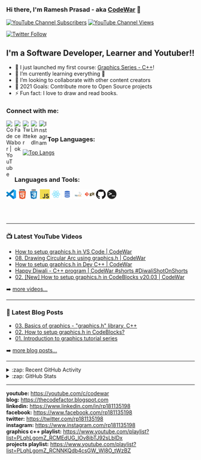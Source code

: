 ### Hi there, I'm Ramesh Prasad - aka [CodeWar](https://youtube.com/c/codewar) 👋 

[![YouTube Channel Subscribers](https://img.shields.io/youtube/channel/subscribers/UCuq5s0FlgJ4TPbdGAnT0j5g?style=social)](https://youtube.com/c/codewar)
[![YouTube Channel Views](https://img.shields.io/youtube/channel/views/UCuq5s0FlgJ4TPbdGAnT0j5g?style=social)](https://youtube.com/c/codewar)

[![Twitter Follow](https://img.shields.io/twitter/follow/rp181135198?color=1DA1F2&logo=twitter&style=for-the-badge)](https://twitter.com/rp181135198)

## I'm a Software Developer, Learner and Youtuber!!

- 🔭 I just launched my first course: [Graphics Series - C++](https://www.youtube.com/playlist?list=PLqhLgomZ_RCMEdUG_lOv8ibTJ92sLbIDx)!
- 🌱 I’m currently learning everything 🤣
- 👯 I’m looking to collaborate with other content creators
- 🥅 2021 Goals: Contribute more to Open Source projects
- ⚡ Fun fact: I love to draw and read books.

### Connect with me:

[<img align="left" alt="CodeWar | YouTube" width="22px" src="https://cdn.jsdelivr.net/npm/simple-icons@v3/icons/youtube.svg" />](https://youtube.com/c/codewar)
[<img align="left" alt="Facebook" width="22px" src="https://cdn.jsdelivr.net/npm/simple-icons@v3/icons/facebook.svg" />](https://www.facebook.com/rp181135198)
[<img align="left" alt="Twitter" width="22px" src="https://cdn.jsdelivr.net/npm/simple-icons@v3/icons/twitter.svg" />](https://twitter.com/rp181135198)
[<img align="left" alt="LinkedIn" width="22px" src="https://cdn.jsdelivr.net/npm/simple-icons@v3/icons/linkedin.svg" />](https://www.linkedin.com/in/rp181135198)
[<img align="left" alt="Instagram" width="22px" src="https://cdn.jsdelivr.net/npm/simple-icons@v3/icons/instagram.svg" />](https://www.instagram.com/rp181135198)

<br />

### Top Languages:
[![Top Langs](https://github-readme-stats.vercel.app/api/top-langs/?username=rp181135198&hide=nsis)](https://github.com/rp181135198/github-readme-stats)

<br />

### Languages and Tools:

[<code><img alt="Visual Studio Code" width="26px" src="https://raw.githubusercontent.com/github/explore/80688e429a7d4ef2fca1e82350fe8e3517d3494d/topics/visual-studio-code/visual-studio-code.png"></code>]()
[<code><img alt="HTML5" width="26px" src="https://raw.githubusercontent.com/github/explore/80688e429a7d4ef2fca1e82350fe8e3517d3494d/topics/html/html.png"></code>]()
[<code><img alt="CSS3" width="26px" src="https://raw.githubusercontent.com/github/explore/80688e429a7d4ef2fca1e82350fe8e3517d3494d/topics/css/css.png"></code>]()
[<code><img alt="JavaScript" width="26px" src="https://raw.githubusercontent.com/github/explore/80688e429a7d4ef2fca1e82350fe8e3517d3494d/topics/javascript/javascript.png"></code>]()
[<code><img alt="React" width="26px" src="https://raw.githubusercontent.com/github/explore/80688e429a7d4ef2fca1e82350fe8e3517d3494d/topics/react/react.png"></code>]()
[<code><img alt="SQL" width="26px" src="https://raw.githubusercontent.com/github/explore/80688e429a7d4ef2fca1e82350fe8e3517d3494d/topics/sql/sql.png"></code>]()
[<code><img alt="MySQL" width="26px" src="https://raw.githubusercontent.com/github/explore/80688e429a7d4ef2fca1e82350fe8e3517d3494d/topics/mysql/mysql.png"></code>]()
[<code><img alt="Git" width="26px" src="https://raw.githubusercontent.com/github/explore/80688e429a7d4ef2fca1e82350fe8e3517d3494d/topics/git/git.png"></code>]()
[<code><img alt="GitHub" width="26px" src="https://raw.githubusercontent.com/github/explore/78df643247d429f6cc873026c0622819ad797942/topics/github/github.png"></code>]()
[<code><img alt="Terminal" width="26px" src="https://raw.githubusercontent.com/github/explore/80688e429a7d4ef2fca1e82350fe8e3517d3494d/topics/terminal/terminal.png"></code>]()

<br />
<br />

---

### 📺 Latest YouTube Videos

<!-- YOUTUBE:START -->
- [How to setup graphics.h in VS Code | CodeWar](https://www.youtube.com/watch?v=J0_vt-7Ok6U)
- [08. Drawing Circular Arc using graphics.h | CodeWar](https://www.youtube.com/watch?v=5zkemzLxrrY)
- [How to setup graphics.h in Dev C++ | CodeWar](https://www.youtube.com/watch?v=CHFyEnlMnxg)
- [Happy Diwali - C++ program | CodeWar #shorts #DiwaliShotOnShorts](https://www.youtube.com/watch?v=kXWgImlgoyE)
- [02. [New] How to setup graphics.h in CodeBlocks v20.03 | CodeWar](https://www.youtube.com/watch?v=VEkAj-xVTKQ)
<!-- YOUTUBE:END -->

➡️ [more videos...](https://youtube.com/c/codewar)

---

### 📕 Latest Blog Posts
<!-- BLOG-POST-LIST:START -->
- [03. Basics of graphics - &quot;graphics.h&quot; library, C++](https://thecodefactor.blogspot.com/2020/09/03-basics-of-graphics-graphicsh-library.html)
- [02. How to setup graphics.h in CodeBlocks?](https://thecodefactor.blogspot.com/2020/05/02-how-to-setup-graphicsh-in-codeblocks.html)
- [01. Introduction to graphics tutorial series](https://thecodefactor.blogspot.com/2020/05/01-introduction-to-graphics-tutorial.html)
<!-- BLOG-POST-LIST:END -->

➡️ [more blog posts...](https://thecodefactor.blogspot.com)

---

<details>
  <summary>:zap: Recent GitHub Activity</summary>
  <!--START_SECTION:activity-->
  <!--END_SECTION:activity-->
</details>

<details>
  <summary>:zap: GitHub Stats</summary>
  
  <img alt="rp181135198's GitHub Stats" src="https://github-readme-stats.vercel.app/api?username=rp181135198&show_icons=true&hide_border=true&count_private=true" />

</details>

---

**youtube:** https://youtube.com/c/codewar <br />
**blog:** https://thecodefactor.blogspot.com <br />
**linkedin:** https://www.linkedin.com/in/rp181135198 <br />
**facebook:** https://www.facebook.com/rp181135198 <br />
**twitter:** https://twitter.com/rp181135198 <br />
**instagram:** https://www.instagram.com/rp181135198 <br />
**graphics c++ playlist:** https://www.youtube.com/playlist?list=PLqhLgomZ_RCMEdUG_lOv8ibTJ92sLbIDx <br />
**projects playlist:** https://www.youtube.com/playlist?list=PLqhLgomZ_RCNNKQdb4csGW_Wl8O_tWzBZ

